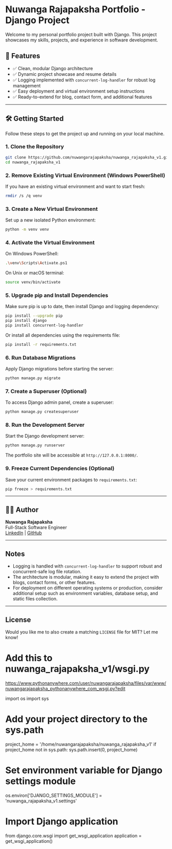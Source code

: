 # Nuwanga Rajapaksha Portfolio - Django Project

Welcome to my personal portfolio project built with Django. This project showcases my skills, projects, and experience in software development.

## 🚀 Features

- ✅ Clean, modular Django architecture  
- ✅ Dynamic project showcase and resume details  
- ✅ Logging implemented with `concurrent-log-handler` for robust log management  
- ✅ Easy deployment and virtual environment setup instructions  
- ✅ Ready-to-extend for blog, contact form, and additional features  

---

## 🛠️ Getting Started

Follow these steps to get the project up and running on your local machine.

### 1. Clone the Repository

```bash
git clone https://github.com/nuwangarajapaksha/nuwanga_rajapaksha_v1.git
cd nuwanga_rajapaksha_v1
```


### 2. Remove Existing Virtual Environment (Windows PowerShell)

If you have an existing virtual environment and want to start fresh:

```bash
rmdir /s /q venv
```

### 3. Create a New Virtual Environment

Set up a new isolated Python environment:

```bash
python -m venv venv
```

### 4. Activate the Virtual Environment

On Windows PowerShell:

```bash
.\venv\Scripts\Activate.ps1
```

On Unix or macOS terminal:

```bash
source venv/bin/activate
```

### 5. Upgrade pip and Install Dependencies

Make sure pip is up to date, then install Django and logging dependency:

```bash
pip install --upgrade pip
pip install django
pip install concurrent-log-handler
```

Or install all dependencies using the requirements file:

```bash
pip install -r requirements.txt
```

### 6. Run Database Migrations

Apply Django migrations before starting the server:

```bash
python manage.py migrate
```

### 7. Create a Superuser (Optional)

To access Django admin panel, create a superuser:

```bash
python manage.py createsuperuser
```

### 8. Run the Development Server

Start the Django development server:

```bash
python manage.py runserver
```

The portfolio site will be accessible at `http://127.0.0.1:8000/`.

### 9. Freeze Current Dependencies (Optional)

Save your current environment packages to `requirements.txt`:

```bash
pip freeze > requirements.txt
```

---

## 🧑‍💻 Author

**Nuwanga Rajapaksha**  
Full-Stack Software Engineer  
[LinkedIn](https://linkedin.com/in/nuwangarajapaksha) | [GitHub](https://github.com/nuwangarajapaksha)

---

## Notes

- Logging is handled with `concurrent-log-handler` to support robust and concurrent-safe log file rotation.  
- The architecture is modular, making it easy to extend the project with blogs, contact forms, or other features.  
- For deployment on different operating systems or production, consider additional setup such as environment variables, database setup, and static files collection.

---

## License

Would you like me to also create a matching `LICENSE` file for MIT? Let me know!


# Add this to nuwanga_rajapaksha_v1/wsgi.py

https://www.pythonanywhere.com/user/nuwangarajapaksha/files/var/www/nuwangarajapaksha_pythonanywhere_com_wsgi.py?edit

import os
import sys

# Add your project directory to the sys.path
project_home = '/home/nuwangarajapaksha/nuwanga_rajapaksha_v1'
if project_home not in sys.path:
    sys.path.insert(0, project_home)

# Set environment variable for Django settings module
os.environ['DJANGO_SETTINGS_MODULE'] = 'nuwanga_rajapaksha_v1.settings'

# Import Django application
from django.core.wsgi import get_wsgi_application
application = get_wsgi_application()